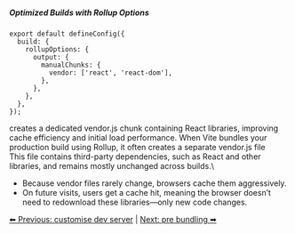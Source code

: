 ##### Optimized Builds with Rollup Options
```
export default defineConfig({
  build: {
    rollupOptions: {
      output: {
        manualChunks: {
          vendor: ['react', 'react-dom'],
        },
      },
    },
  },
});
```
creates a dedicated vendor.js chunk containing React libraries, improving cache efficiency and initial load performance.
When Vite bundles your production build using Rollup, it often creates a separate vendor.js file \
This file contains third-party dependencies, such as React and other libraries, and remains mostly unchanged across builds.\

- Because vendor files rarely change, browsers cache them aggressively.
- On future visits, users get a cache hit, meaning the browser doesn’t need to redownload these libraries—only new code changes.

[⬅ Previous: customise dev server](./03-customize-dev-server.md) | [Next: pre bundling ➡](./05-pre-bundling.md)